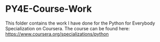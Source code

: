 # PY4E-Course-Work

This folder contains the work I have done for the Python for Everybody Specialization on Coursera.
The course can be found here: https://www.coursera.org/specializations/python

